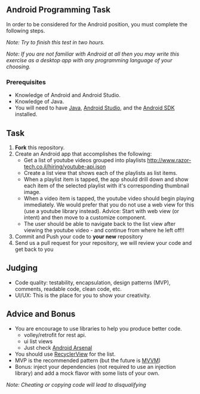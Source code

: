 ## Android Programming Task

In order to be considered for the Android position, you must complete the following steps. 

*Note: Try to finish this test in two hours.*

*Note: If you are not familiar with Android at all then you may write this exercise as a desktop app with any programming language of your choosing.*

### Prerequisites

- Knowledge of Android and Android Studio.
- Knowledge of Java.
- You will need to have [Java](http://www.java.com/en/download/), [Android Studio](http://developer.android.com/sdk/installing/studio.html), and the [Android SDK](http://d.android.com/sdk/index.html) installed.

## Task

1. **Fork** this repository.
2. Create an Android app that accomplishes the following:
	- Get a list of youtube videos grouped into playlists 
http://www.razor-tech.co.il/hiring/youtube-api.json
	- Create a list view that shows each of the 
playlists as 
list items.
	- When a playlist item is tapped, the app should drill down and show each item of the 
selected playlist with it's corresponding thumbnail image.
	- When a video item is tapped, the youtube video should begin playing 
immediately. We would prefer that you do not use a web view for this (use a youtube 
library instead). Advice: Start with web view (or intent) and then move to a customize component.
	- The user should be able to navigate back to the list view after viewing the 
youtube video - and continue from where he left off!!
4. Commit and Push your code to **your new** repository
5. Send us a pull request for your repository, we will review your code and get back to you

## Judging

- Code quality: testability, encapsulation, design patterns (MVP), comments, readable code, clean code, etc.
- UI/UX: This is the place for you to show your creativity.

## Advice and Bonus

- You are encourage to use libraries to help you produce better code.
	- volley/retrofit for rest api.
	- ui list views
	- Just check [Android Arsenal](https://android-arsenal.com/)
- You should use [RecyclerView](http://developer.android.com/training/material/lists-cards.html) for the list.
- MVP is the recommended pattern (but the future is [MVVM](https://developer.android.com/tools/data-binding/guide.html))
- Bonus: inject your dependencies (not required to use an injection library) and add a mock flavor with some lists of your own.

*Note: Cheating or copying code will lead to disqualifying*